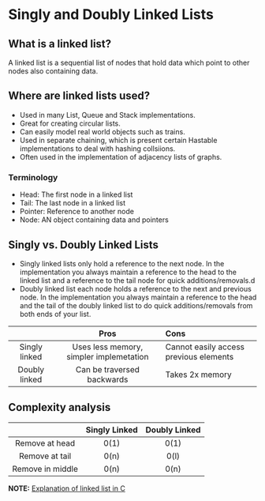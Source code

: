# Singly and Doubly Linked Lists

## What is a linked list?
A linked list is a sequential list of nodes that hold data which point to other nodes also containing data.

## Where are linked lists used?
- Used in many List, Queue and Stack implementations.
- Great for creating circular lists.
- Can easily model real world objects such as trains.
- Used in separate chaining, which is present certain Hastable implementations to deal with hashing collsiions.
- Often used in the implementation of adjacency lists of graphs.

### Terminology
- Head: The first node in a linked list
- Tail: The last node in a linked list
- Pointer: Reference to another node
- Node: AN object containing data and pointers

## Singly vs. Doubly Linked Lists
- Singly linked lists only hold a reference to the next node. In the implementation you always maintain a reference
to the head to the linked list and a reference to the tail node for quick additions/removals.d
- Doubly linked list each node holds a reference to the next and previous node. In the implementation you always maintain
a reference to the head and the tail of the doubly linked list to do quick additions/removals from both ends of your list.

|        | Pros | Cons |
|:------:|:----:|:-----|
|Singly linked | Uses less memory, simpler implemetation | Cannot easily access previous elements |
|Doubly linked | Can be traversed backwards | Takes 2x memory |

## Complexity analysis

|     | Singly Linked | Doubly Linked |
|:---:|:-------------:|:-------------:|
| Remove at head | 0(1) | 0(1) |
| Remove at tail | 0(n) | 0(l) |
| Remove in middle | 0(n) | 0(n) |

**NOTE:** [Explanation of linked list in C](https://www.edureka.co/blog/linked-list-in-c/#:~:text=What%20is%20Linked%20List%20in,which%20is%20called%20a%20node.)
